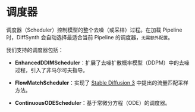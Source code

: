 # 调度器

调度器（Scheduler）控制模型的整个去噪（或采样）过程。在加载 Pipeline 时，DiffSynth 会自动选择最适合当前 Pipeline 的调度器，``无需额外配置``。

我们支持的调度器包括：

- **EnhancedDDIMScheduler**：扩展了去噪扩散概率模型（DDPM）中的去噪过程，引入了非马尔可夫指导。

- **FlowMatchScheduler**：实现了 [Stable Diffusion 3](https://arxiv.org/abs/2403.03206) 中提出的流量匹配采样方法。

- **ContinuousODEScheduler**：基于常微分方程（ODE）的调度器。
